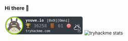### Hi there 👋

![tryhackme stats](https://raw.githubusercontent.com/uwemolnar/uwemolnar/master/assets/thm_propic.png)
![tryhackme stats](https://tryhackme-badges.s3.amazonaws.com/youwe.io.png)


<!--
**uwemolnar/uwemolnar** is a ✨ _special_ ✨ repository because its `README.md` (this file) appears on your GitHub profile.

Here are some ideas to get you started:

- 🔭 I’m currently working on ...
- 🌱 I’m currently learning ...
- 👯 I’m looking to collaborate on ...
- 🤔 I’m looking for help with ...
- 💬 Ask me about ...
- 📫 How to reach me: ...
- 😄 Pronouns: ...
- ⚡ Fun fact: ...
-->
